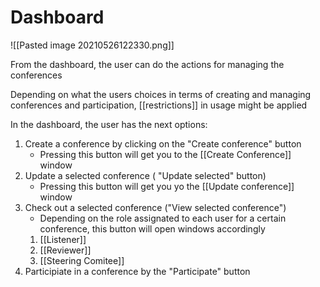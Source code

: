 # Dashboard

![[Pasted image 20210526122330.png]]

From the dashboard, the user can do the actions for managing the conferences

Depending on what the users choices in terms of creating and managing conferences and participation, [[restrictions]] in usage might be applied

In the dashboard, the user has the next options:
1. Create a conference by clicking on the "Create conference" button
	- Pressing this button will get you to the [[Create Conference]] window
2. Update a selected conference ( "Update selected" button)
	- Pressing this button will get you yo the [[Update conference]] window
3. Check out a selected conference ("View selected conference")
	- Depending on the role assignated to each user for a certain conference, this button will open windows accordingly
	1. [[Listener]]
	2. [[Reviewer]]
	3. [[Steering Comitee]]
1. Participiate in a conference by the "Participate" button